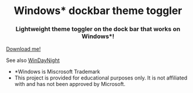<div align="center">
    <h1>Windows* dockbar theme toggler</h1>
    <h3>Lightweight theme toggler on the dock bar that works on Windows*!</h3>
</div>

[Download me!](https://github.com/wennerryle/win_dockbar_theme_toggler/releases/tag/0.0.1)

See also [WinDayNight](https://github.com/WalterPlinge/windaynight)

* *Windows is Miscrosoft Trademark
* This project is provided for educational purposes only. It is not affiliated with and has not been approved by Microsoft.